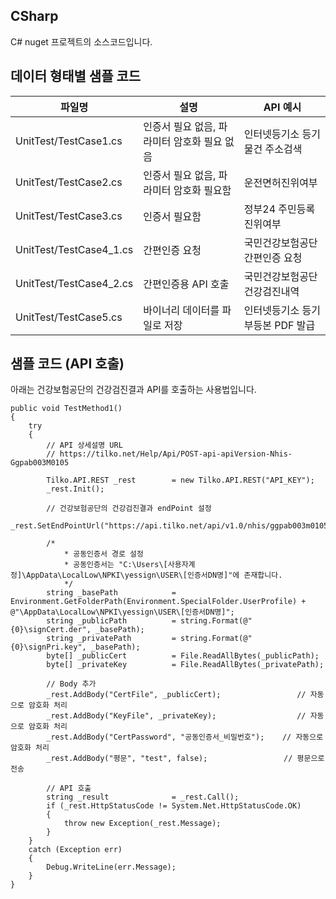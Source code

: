 ## CSharp
C# nuget 프로젝트의 소스코드입니다.


## 데이터 형태별 샘플 코드
|파일명|설명|API 예시|
|---|---|---|
|UnitTest/TestCase1.cs|인증서 필요 없음, 파라미터 암호화 필요 없음|인터넷등기소 등기물건 주소검색|
|UnitTest/TestCase2.cs|인증서 필요 없음, 파라미터 암호화 필요함|운전면허진위여부|
|UnitTest/TestCase3.cs|인증서 필요함|정부24 주민등록진위여부|
|UnitTest/TestCase4_1.cs|간편인증 요청|국민건강보험공단 간편인증 요청|
|UnitTest/TestCase4_2.cs|간편인증용 API 호출|국민건강보험공단 건강검진내역|
|UnitTest/TestCase5.cs|바이너리 데이터를 파일로 저장|인터넷등기소 등기부등본 PDF 발급|


## 샘플 코드 (API 호출)
아래는 건강보험공단의 건강검진결과 API를 호출하는 사용법입니다.

	public void TestMethod1()
	{
		try
		{
			// API 상세설명 URL
			// https://tilko.net/Help/Api/POST-api-apiVersion-Nhis-Ggpab003M0105

			Tilko.API.REST _rest		= new Tilko.API.REST("API_KEY");
			_rest.Init();

			// 건강보험공단의 건강검진결과 endPoint 설정
			_rest.SetEndPointUrl("https://api.tilko.net/api/v1.0/nhis/ggpab003m0105");

			/*
				* 공동인증서 경로 설정
				* 공동인증서는 "C:\Users\[사용자계정]\AppData\LocalLow\NPKI\yessign\USER\[인증서DN명]"에 존재합니다.
				*/
			string _basePath			= Environment.GetFolderPath(Environment.SpecialFolder.UserProfile) + @"\AppData\LocalLow\NPKI\yessign\USER\[인증서DN명]";
			string _publicPath			= string.Format(@"{0}\signCert.der", _basePath);
			string _privatePath			= string.Format(@"{0}\signPri.key", _basePath);
			byte[] _publicCert			= File.ReadAllBytes(_publicPath);
			byte[] _privateKey			= File.ReadAllBytes(_privatePath);
				
			// Body 추가
			_rest.AddBody("CertFile", _publicCert);					// 자동으로 암호화 처리
			_rest.AddBody("KeyFile", _privateKey);					// 자동으로 암호화 처리
			_rest.AddBody("CertPassword", "공동인증서_비밀번호");	// 자동으로 암호화 처리
			_rest.AddBody("평문", "test", false);					// 평문으로 전송

			// API 호출
			string _result				= _rest.Call();
			if (_rest.HttpStatusCode != System.Net.HttpStatusCode.OK)
			{
				throw new Exception(_rest.Message);
			}
		}
		catch (Exception err)
		{
			Debug.WriteLine(err.Message);
		}
	}
